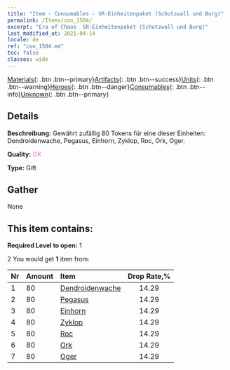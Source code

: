 ```yaml
---
title: "Item - Consumables - SR-Einheitenpaket (Schutzwall und Burg)"
permalink: /Items/con_1584/
excerpt: "Era of Chaos  SR-Einheitenpaket (Schutzwall und Burg)"
last_modified_at: 2021-04-14
locale: de
ref: "con_1584.md"
toc: false
classes: wide
---
```

 [Materials](/de/Items/){: .btn .btn--primary}[Artifacts](/de/Items/Artifacts/){: .btn .btn--success}[Units](/de/Items/Units/){: .btn .btn--warning}[Heroes](/de/Items/Heroes/){: .btn .btn--danger}[Consumables](/de/Items/Consumables/){: .btn .btn--info}[Unknown](/de/Items/Unknown/){: .btn .btn--primary}

## Details
 **Beschreibung:** Gewährt zufällig 80 Tokens für eine dieser Einheiten: Dendroidenwache, Pegasus, Einhorn, Zyklop, Roc, Ork, Oger.

 **Quality:** <span style="color: #DA70D6">OK</span>

 **Type:** Gift

## Gather

  None

## This item contains:

 **Required Level to open:** 1

 2 You would get **1** item  from:

  | Nr | Amount |     Item    | Drop Rate,% |
  |:---|:-------|:------------|:---------:|
  | 1 | 80 | [Dendroidenwache](/de/Items/unt_203/) | 14.29 | 
  | 2 | 80 | [Pegasus](/de/Items/unt_202/) | 14.29 | 
  | 3 | 80 | [Einhorn](/de/Items/unt_204/) | 14.29 | 
  | 4 | 80 | [Zyklop](/de/Items/unt_222/) | 14.29 | 
  | 5 | 80 | [Roc](/de/Items/unt_221/) | 14.29 | 
  | 6 | 80 | [Ork](/de/Items/unt_219/) | 14.29 | 
  | 7 | 80 | [Oger](/de/Items/unt_220/) | 14.29 | 
